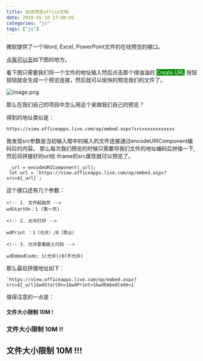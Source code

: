 ```yaml
---
title: 在线预览office文档
date: 2018-05-10 17:08:05
categories: "js"
tags: ["js"]
---
```


微软提供了一个Word, Excel, PowerPoint文件的在线预览的接口。

[点我可以去](https://products.office.com/en-us/office-online/view-office-documents-online)如下图的地方。

看下图只需要我们将一个文件的地址输入然后点击那个绿油油的 <span style="background-color:#008a00;color:#fff;">Create URL</span> 按钮按钮就会生成一个预览连接，然后就可以愉快的预览我们的文件了。


![image.png](https://upload-images.jianshu.io/upload_images/6191737-0f608c4efc17094a.png?imageMogr2/auto-orient/strip%7CimageView2/2/w/1240)

那么在我们自己的项目中怎么用这个来做我们自己的预览？

得到的地址类似是：
```
https://view.officeapps.live.com/op/embed.aspx?src=xxxxxxxxxxx
```
我发现src参数是当初输入框中的输入的文件连接通过encodeURIComponent编码后的内容。
那么每次我们预览的时候只需要将我们文件的地址编码后拼接一下,
然后将拼接好的url给 iframe的src属性就可以预览了。
```
 _url = encodeURIComponent(_url);
 let url = `https://view.officeapps.live.com/op/embed.aspx?src=${_url}`;
```

这个接口还有几个参数：

```
<!-- 1. 文件起始页 -->
wdStartOn：1 (第一页)

<!-- 2. 允许打印 -->

wdPrint ：1（允许）/0（禁止）

<!-- 3. 允许查看嵌入代码 -->

wdEmbedCode: 1(允许)/0(不允许)

```
那么最后拼接地址如下：
```
`https://view.officeapps.live.com/op/embed.aspx?src=${_url}&wdStartOn=1&wdPrint=1&wdEmbedCode=1`
```
值得注意的一点是：
#### 文件大小限制 10M !
### 文件大小限制 10M !!
## 文件大小限制 10M !!!